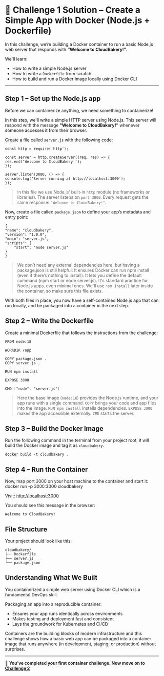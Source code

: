 # 🧩 Challenge 1 Solution – Create a Simple App with Docker (Node.js + Dockerfile)

In this challenge, we’re building a Docker container to run a basic Node.js web server that responds with **“Welcome to CloudBakery!”**.

We'll learn:

- How to write a simple Node.js server
- How to write a `Dockerfile` from scratch
- How to build and run a Docker image locally using Docker CLI

---

## Step 1 – Set up the Node.js app

Before we can containerize anything, we need something to containerize!

In this step, we'll write a simple HTTP server using Node.js. This server will respond with the message **"Welcome to CloudBakery!"** whenever someone accesses it from their browser.

Create a file called `server.js` with the following code:

    const http = require('http');

    const server = http.createServer((req, res) => {
    res.end('Welcome to CloudBakery!');
    });

    server.listen(3000, () => {
    console.log('Server running at http://localhost:3000');
    });
 
 > In this file we use Node.js’ built-in `http` module (no frameworks or libraries). The server listens on `port 3000`. Every request gets the same response: `"Welcome to CloudBakery!"`.

Now, create a file called `package.json` to define your app’s metadata and entry point:

    {
    "name": "cloudbakery",
    "version": "1.0.0",
    "main": "server.js",
    "scripts": {
        "start": "node server.js"
    }
    }
    
> We don’t need any external dependencies here, but having a package.json is still helpful:
> It ensures Docker can run npm install (even if there’s nothing to install).
> It lets you define the default command (npm start or node server.js).
> It's standard practice for Node.js apps, even minimal ones.
> We'll use `npm install` later inside the container, so make sure this file exists.

With both files in place, you now have a self-contained Node.js app that can run locally, and be packaged into a container in the next step.

## Step 2 – Write the Dockerfile

Create a minimal Dockerfile that follows the instructions from the challenge:

    FROM node:18

    WORKDIR /app

    COPY package.json .
    COPY server.js .

    RUN npm install

    EXPOSE 3000

    CMD ["node", "server.js"]

> Here the base image (`node:18`) provides the Node.js runtime, and your app runs with a single command. `COPY` brings your code and app files into the image. `RUN npm install` installs dependencies. `EXPOSE 3000` makes the app accessible externally. `CMD` starts the server.

## Step 3 – Build the Docker Image
Run the following command in the terminal from your project root, it will build the Docker image and tag it as `cloudbakery`.

`docker build -t cloudbakery .`

## Step 4 – Run the Container

Now, map port 3000 on your host machine to the container and start it:
    docker run -p 3000:3000 cloudbakery

Visit: [http://localhost:3000](http://localhost:3000)

You should see this message in the browser:

    Welcome to CloudBakery!


## File Structure
Your project should look like this:

    cloudbakery/
    ├── Dockerfile
    ├── server.js
    └── package.json

## Understanding What We Built
You containerized a simple web server using Docker CLI which is a fundamental DevOps skill.

Packaging an app into a reproducible container:

- Ensures your app runs identically across environments
- Makes testing and deployment fast and consistent
- Lays the groundwork for Kubernetes and CI/CD

Containers are the building blocks of modern infrastructure and this challenge shows how a basic web app can be packaged into a container image that runs anywhere (in development, staging, or production) without surprises.


---

 🚀 **You’ve completed your first container challenge. Now move on to [Challenge 2](docs/01-containers/04-challenge-02.md)**